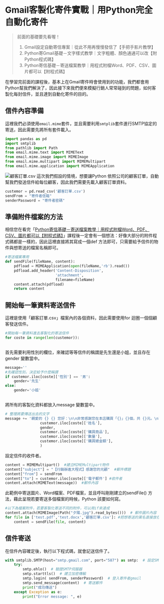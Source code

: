 # Gmail客製化寄件實戰｜用Python完全自動化寄件

> 前面的基礎要先看喔！
> 1. Gmail設定自動寄信專案｜從此不用再慢慢發信了【手把手影片教學】
> 2. Python寄Gmail基礎－文字樣式教學｜文字粗體、顏色通通可以改【附Python程式碼】
> 3. Python寄信基礎－寄送檔案教學｜用程式附檔Word、PDF、CSV、圖片都可以【附程式碼】

在學習完前面的課程後，基本上在Gmail寄件時會使用到的功能，我們都會用Python幫我們解決了，因此接下來我們便來模擬行銷人常常碰到的問題，如何客製化每封信件，並且達到自動化寄件的目的。

## 信件內容準備
這裡我們必須使用`email.mime`套件，並且需要利用`smtplib`套件進行SMTP協定的寄送，因此需要先將所有套件載入。
```python
import pandas as pd
import smtplib
from pathlib import Path
from email.mime.text import MIMEText
from email.mime.image import MIMEImage
from email.mime.multipart import MIMEMultipart
from email.mime.application import MIMEApplication
```

![顧客訂單.csv](https://cdn-images-1.medium.com/max/1200/1*Qnrh7jrgiVMP-6kxj5X8dQ.png)
這次我們假設的情境，想要讓Python 依照公司的顧客訂單，自動幫我們發送信件給每位顧客，因此我們需要先載入顧客訂單資料。
```python
custemor = pd.read_csv('顧客訂單.csv')
sendFrom = "寄件者信箱"
senderPassword = "寄件者密碼"
```
## 準備附件檔案的方法
相信您在看完「[Python寄信基礎－寄送檔案教學｜用程式附檔Word、PDF、CSV、圖片都可以【附程式碼】]()」課程後一定會有一個想法：好像大部分的附件程式碼都是一樣的，因此這裡直接將其寫成一個def 方法即可，只需要給予信件的物件與想寄送的檔案名稱即可。
```python
#寄送檔案專用
def sendFile(fileName, content):
    pdfload = MIMEApplication(open(fileName,'rb').read()) 
    pdfload.add_header('Content-Disposition', 
                       'attachment', 
                       filename=fileName) 
    content.attach(pdfload) 
    return content
```
## 開始每一筆資料寄送信件
這裡是使用「顧客訂單.csv」檔案內的各個資料，因此需要使用for 迴圈一個個顧客發送信件。
```python
#開始每一筆資料進去客製化的寄送信件
for coste in range(len(custemor)):
    
```
首先需要利用性別的欄位，來確認等等信件的稱謂是先生還是小姐，並且存在gender 變數當中。
```python
message=''
#先確認性別，決定給予什麼稱謂
if custemor.iloc[coste]['性別'] == '男':
    gender='先生'
else:
    gender='小姐'
    
```

將所有的客製化資料都放入message 變數當中。
```python
# 整理將要傳送出去的文字
message += '親愛的 {} {} 您好：\n\n非常感謝您在本店購買「{}」{}個，共 {}元。\n\nIvan股份有限公司\nMediemJ文章：https://medium.com/@ivanyang0606'.format(
                custemor.iloc[coste]['姓名'], 
                gender,
                custemor.iloc[coste]['購買商品'],
                custemor.iloc[coste]['數量'],
                custemor.iloc[coste]['購買總金額'],
                )
```
設定信件的收件者。
```python
content = MIMEMultipart()  #建立MIMEMultipart物件
content["subject"] = "【行銷辦進大程式】感謝您的光顧"  #郵件標題
content["from"] = sendFrom
content["to"] = custemor.iloc[coste]['電子郵件'] #收件者
content.attach(MIMEText(message))  #郵件內容
```

此範例中寄送圖片、Word檔案、PDF檔案，並且呼叫剛剛建立的sendFile() 方法，藉此呈現若要寄送多個檔案的時候，Python 該要如何寫。
```python
#以下為檔案附件，若要客製化寄送不同的附件，可以用if來達成
content.attach(MIMEImage(Path("夕陽.jpg").read_bytes()))  # 郵件圖片內容
for file in ['test.pdf','test.docx','顧客訂單.csv']: #把想寄送的黨名直接放在陣列，讓程式自動去抓取
    content = sendFile(file, content)
```
## 信件寄送
在信件內容確定後，執行以下程式碼，就會記送信件了。
```python
with smtplib.SMTP(host="smtp.gmail.com", port="587") as smtp:  # 設定SMTP伺服器
    try:
        smtp.ehlo()  # 驗證SMTP伺服器
        smtp.starttls()  # 建立加密傳輸
        smtp.login( sendFrom, senderPassword)  # 登入寄件者gmail
        smtp.send_message(content)  # 寄送郵件
        print("成功傳送")
    except Exception as e:
        print("Error message: ", e)
```
